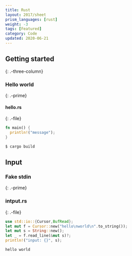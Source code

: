 ```yaml
---
title: Rust
layout: 2017/sheet
prism_languages: [rust]
weight: -3
tags: [Featured]
category: Code
updated: 2020-06-21
---
```


## Getting started
{: .-three-column}

### Hello world
{: .-prime}

#### hello.rs
{: .-file}

```rust
fn main() {
  println!("message");
}
```

```bash
$ cargo build
```

## Input

### Fake stdin
{: .-prime}

### intput.rs
{: .-file}
```rs
use std::io::{Cursor,BufRead};
let mut f = Cursor::new("hello\nworld\n".to_string());
let mut s = String::new();
let _ = f.read_line(&mut s)?;
println!("input: {}", s);
```

```
hello world

```
